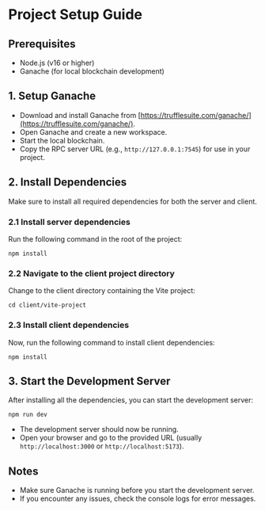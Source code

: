 
# Project Setup Guide

## Prerequisites
- Node.js (v16 or higher)
- Ganache (for local blockchain development)

## 1. Setup Ganache
- Download and install Ganache from [https://trufflesuite.com/ganache/](https://trufflesuite.com/ganache/).
- Open Ganache and create a new workspace.
- Start the local blockchain.
- Copy the RPC server URL (e.g., `http://127.0.0.1:7545`) for use in your project.

## 2. Install Dependencies
Make sure to install all required dependencies for both the server and client.

### 2.1 Install server dependencies
Run the following command in the root of the project:
```
npm install
```

### 2.2 Navigate to the client project directory
Change to the client directory containing the Vite project:
```
cd client/vite-project
```

### 2.3 Install client dependencies
Now, run the following command to install client dependencies:
```
npm install
```

## 3. Start the Development Server
After installing all the dependencies, you can start the development server:
```
npm run dev
```

- The development server should now be running.
- Open your browser and go to the provided URL (usually `http://localhost:3000` or `http://localhost:5173`).

## Notes
- Make sure Ganache is running before you start the development server.
- If you encounter any issues, check the console logs for error messages.
